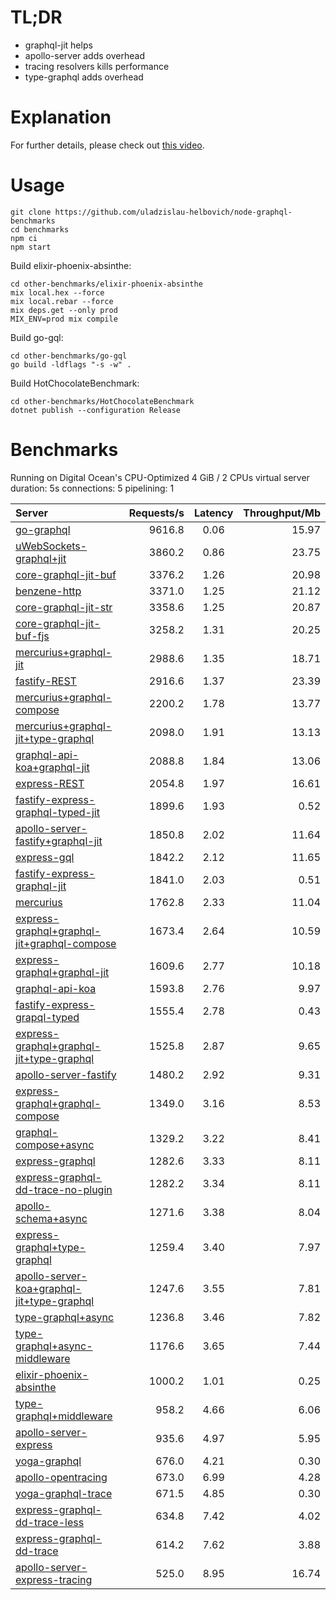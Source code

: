 # TL;DR

- graphql-jit helps
- apollo-server adds overhead
- tracing resolvers kills performance
- type-graphql adds overhead

# Explanation

For further details, please check out [this video](https://www.youtube.com/watch?v=JbV7MCeEPb8).

# Usage

```
git clone https://github.com/uladzislau-helbovich/node-graphql-benchmarks
cd benchmarks
npm ci
npm start
```

Build elixir-phoenix-absinthe:

```
cd other-benchmarks/elixir-phoenix-absinthe
mix local.hex --force
mix local.rebar --force
mix deps.get --only prod
MIX_ENV=prod mix compile
```

Build go-gql:

```
cd other-benchmarks/go-gql
go build -ldflags "-s -w" .
```

Build HotChocolateBenchmark:

```
cd other-benchmarks/HotChocolateBenchmark
dotnet publish --configuration Release
```

# Benchmarks

Running on Digital Ocean's CPU-Optimized 4 GiB / 2 CPUs virtual server
duration: 5s
connections: 5
pipelining: 1

| Server                                                                                                                                                                               | Requests/s | Latency | Throughput/Mb |
| :----------------------------------------------------------------------------------------------------------------------------------------------------------------------------------- | ---------: | :-----: | ------------: |
| [go-graphql](https://github.com/uladzislau-helbovich/node-graphql-benchmarks/tree/master/benchmarks/go-graphql.js)                                                                   |     9616.8 |  0.06   |         15.97 |
| [uWebSockets-graphql+jit](https://github.com/uladzislau-helbovich/node-graphql-benchmarks/tree/master/benchmarks/uWebSockets-graphql+jit.js)                                         |     3860.2 |  0.86   |         23.75 |
| [core-graphql-jit-buf](https://github.com/uladzislau-helbovich/node-graphql-benchmarks/tree/master/benchmarks/core-graphql-jit-buf.js)                                               |     3376.2 |  1.26   |         20.98 |
| [benzene-http](https://github.com/uladzislau-helbovich/node-graphql-benchmarks/tree/master/benchmarks/benzene-http.js)                                                               |     3371.0 |  1.25   |         21.12 |
| [core-graphql-jit-str](https://github.com/uladzislau-helbovich/node-graphql-benchmarks/tree/master/benchmarks/core-graphql-jit-str.js)                                               |     3358.6 |  1.25   |         20.87 |
| [core-graphql-jit-buf-fjs](https://github.com/uladzislau-helbovich/node-graphql-benchmarks/tree/master/benchmarks/core-graphql-jit-buf-fjs.js)                                       |     3258.2 |  1.31   |         20.25 |
| [mercurius+graphql-jit](https://github.com/uladzislau-helbovich/node-graphql-benchmarks/tree/master/benchmarks/mercurius+graphql-jit.js)                                             |     2988.6 |  1.35   |         18.71 |
| [fastify-REST](https://github.com/uladzislau-helbovich/node-graphql-benchmarks/tree/master/benchmarks/fastify-REST.js)                                                               |     2916.6 |  1.37   |         23.39 |
| [mercurius+graphql-compose](https://github.com/uladzislau-helbovich/node-graphql-benchmarks/tree/master/benchmarks/mercurius+graphql-compose.js)                                     |     2200.2 |  1.78   |         13.77 |
| [mercurius+graphql-jit+type-graphql](https://github.com/uladzislau-helbovich/node-graphql-benchmarks/tree/master/benchmarks/mercurius+graphql-jit+type-graphql.js)                   |     2098.0 |  1.91   |         13.13 |
| [graphql-api-koa+graphql-jit](https://github.com/uladzislau-helbovich/node-graphql-benchmarks/tree/master/benchmarks/graphql-api-koa+graphql-jit.js)                                 |     2088.8 |  1.84   |         13.06 |
| [express-REST](https://github.com/uladzislau-helbovich/node-graphql-benchmarks/tree/master/benchmarks/express-REST.js)                                                               |     2054.8 |  1.97   |         16.61 |
| [fastify-express-graphql-typed-jit](https://github.com/uladzislau-helbovich/node-graphql-benchmarks/tree/master/benchmarks/fastify-express-graphql-typed-jit.js)                     |     1899.6 |  1.93   |          0.52 |
| [apollo-server-fastify+graphql-jit](https://github.com/uladzislau-helbovich/node-graphql-benchmarks/tree/master/benchmarks/apollo-server-fastify+graphql-jit.js)                     |     1850.8 |  2.02   |         11.64 |
| [express-gql](https://github.com/uladzislau-helbovich/node-graphql-benchmarks/tree/master/benchmarks/express-gql.js)                                                                 |     1842.2 |  2.12   |         11.65 |
| [fastify-express-graphql-jit](https://github.com/uladzislau-helbovich/node-graphql-benchmarks/tree/master/benchmarks/fastify-express-graphql-jit.js)                                 |     1841.0 |  2.03   |          0.51 |
| [mercurius](https://github.com/uladzislau-helbovich/node-graphql-benchmarks/tree/master/benchmarks/mercurius.js)                                                                     |     1762.8 |  2.33   |         11.04 |
| [express-graphql+graphql-jit+graphql-compose](https://github.com/uladzislau-helbovich/node-graphql-benchmarks/tree/master/benchmarks/express-graphql+graphql-jit+graphql-compose.js) |     1673.4 |  2.64   |         10.59 |
| [express-graphql+graphql-jit](https://github.com/uladzislau-helbovich/node-graphql-benchmarks/tree/master/benchmarks/express-graphql+graphql-jit.js)                                 |     1609.6 |  2.77   |         10.18 |
| [graphql-api-koa](https://github.com/uladzislau-helbovich/node-graphql-benchmarks/tree/master/benchmarks/graphql-api-koa.js)                                                         |     1593.8 |  2.76   |          9.97 |
| [fastify-express-grapql-typed](https://github.com/uladzislau-helbovich/node-graphql-benchmarks/tree/master/benchmarks/fastify-express-grapql-typed.js)                               |     1555.4 |  2.78   |          0.43 |
| [express-graphql+graphql-jit+type-graphql](https://github.com/uladzislau-helbovich/node-graphql-benchmarks/tree/master/benchmarks/express-graphql+graphql-jit+type-graphql.js)       |     1525.8 |  2.87   |          9.65 |
| [apollo-server-fastify](https://github.com/uladzislau-helbovich/node-graphql-benchmarks/tree/master/benchmarks/apollo-server-fastify.js)                                             |     1480.2 |  2.92   |          9.31 |
| [express-graphql+graphql-compose](https://github.com/uladzislau-helbovich/node-graphql-benchmarks/tree/master/benchmarks/express-graphql+graphql-compose.js)                         |     1349.0 |  3.16   |          8.53 |
| [graphql-compose+async](https://github.com/uladzislau-helbovich/node-graphql-benchmarks/tree/master/benchmarks/graphql-compose+async.js)                                             |     1329.2 |  3.22   |          8.41 |
| [express-graphql](https://github.com/uladzislau-helbovich/node-graphql-benchmarks/tree/master/benchmarks/express-graphql.js)                                                         |     1282.6 |  3.33   |          8.11 |
| [express-graphql-dd-trace-no-plugin](https://github.com/uladzislau-helbovich/node-graphql-benchmarks/tree/master/benchmarks/express-graphql-dd-trace-no-plugin.js)                   |     1282.2 |  3.34   |          8.11 |
| [apollo-schema+async](https://github.com/uladzislau-helbovich/node-graphql-benchmarks/tree/master/benchmarks/apollo-schema+async.js)                                                 |     1271.6 |  3.38   |          8.04 |
| [express-graphql+type-graphql](https://github.com/uladzislau-helbovich/node-graphql-benchmarks/tree/master/benchmarks/express-graphql+type-graphql.js)                               |     1259.4 |  3.40   |          7.97 |
| [apollo-server-koa+graphql-jit+type-graphql](https://github.com/uladzislau-helbovich/node-graphql-benchmarks/tree/master/benchmarks/apollo-server-koa+graphql-jit+type-graphql.js)   |     1247.6 |  3.55   |          7.81 |
| [type-graphql+async](https://github.com/uladzislau-helbovich/node-graphql-benchmarks/tree/master/benchmarks/type-graphql+async.js)                                                   |     1236.8 |  3.46   |          7.82 |
| [type-graphql+async-middleware](https://github.com/uladzislau-helbovich/node-graphql-benchmarks/tree/master/benchmarks/type-graphql+async-middleware.js)                             |     1176.6 |  3.65   |          7.44 |
| [elixir-phoenix-absinthe](https://github.com/uladzislau-helbovich/node-graphql-benchmarks/tree/master/benchmarks/elixir-phoenix-absinthe.js)                                         |     1000.2 |  1.01   |          0.25 |
| [type-graphql+middleware](https://github.com/uladzislau-helbovich/node-graphql-benchmarks/tree/master/benchmarks/type-graphql+middleware.js)                                         |      958.2 |  4.66   |          6.06 |
| [apollo-server-express](https://github.com/uladzislau-helbovich/node-graphql-benchmarks/tree/master/benchmarks/apollo-server-express.js)                                             |      935.6 |  4.97   |          5.95 |
| [yoga-graphql](https://github.com/uladzislau-helbovich/node-graphql-benchmarks/tree/master/benchmarks/yoga-graphql.js)                                                               |      676.0 |  4.21   |          0.30 |
| [apollo-opentracing](https://github.com/uladzislau-helbovich/node-graphql-benchmarks/tree/master/benchmarks/apollo-opentracing.js)                                                   |      673.0 |  6.99   |          4.28 |
| [yoga-graphql-trace](https://github.com/uladzislau-helbovich/node-graphql-benchmarks/tree/master/benchmarks/yoga-graphql-trace.js)                                                   |      671.5 |  4.85   |          0.30 |
| [express-graphql-dd-trace-less](https://github.com/uladzislau-helbovich/node-graphql-benchmarks/tree/master/benchmarks/express-graphql-dd-trace-less.js)                             |      634.8 |  7.42   |          4.02 |
| [express-graphql-dd-trace](https://github.com/uladzislau-helbovich/node-graphql-benchmarks/tree/master/benchmarks/express-graphql-dd-trace.js)                                       |      614.2 |  7.62   |          3.88 |
| [apollo-server-express-tracing](https://github.com/uladzislau-helbovich/node-graphql-benchmarks/tree/master/benchmarks/apollo-server-express-tracing.js)                             |      525.0 |  8.95   |         16.74 |
